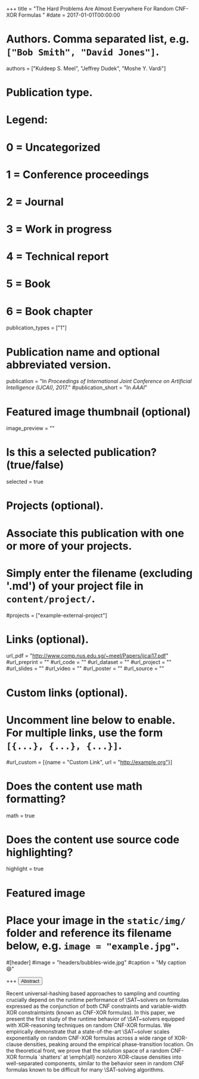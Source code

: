 +++
title = "The Hard Problems Are Almost Everywhere For Random CNF-XOR Formulas  "
#date = 2017-01-01T00:00:00

# Authors. Comma separated list, e.g. `["Bob Smith", "David Jones"]`.
authors = ["Kuldeep S. Meel", "Jeffrey Dudek", "Moshe Y. Vardi"]

# Publication type.
# Legend:
# 0 = Uncategorized
# 1 = Conference proceedings
# 2 = Journal
# 3 = Work in progress
# 4 = Technical report
# 5 = Book
# 6 = Book chapter
publication_types = ["1"]

# Publication name and optional abbreviated version.
publication = "In *Proceedings of International Joint Conference on Artificial Intelligence (IJCAI), 2017.*"
#publication_short = "In *AAAI*"


# Featured image thumbnail (optional)
image_preview = ""

# Is this a selected publication? (true/false)
selected = true

# Projects (optional).
#   Associate this publication with one or more of your projects.
#   Simply enter the filename (excluding '.md') of your project file in `content/project/`.
#projects = ["example-external-project"]


# Links (optional).
url_pdf = "http://www.comp.nus.edu.sg/~meel/Papers/ijcai17.pdf"
#url_preprint = ""
#url_code = ""
#url_dataset = ""
#url_project = ""
#url_slides = ""
#url_video = ""
#url_poster = ""
#url_source = ""

# Custom links (optional).
#   Uncomment line below to enable. For multiple links, use the form `[{...}, {...}, {...}]`.
#url_custom = [{name = "Custom Link", url = "http://example.org"}]

# Does the content use math formatting?
math = true

# Does the content use source code highlighting?
highlight = true

# Featured image
# Place your image in the `static/img/` folder and reference its filename below, e.g. `image = "example.jpg"`.
#[header]
#image = "headers/bubbles-wide.jpg"
#caption = "My caption :smile:"

+++
<button class="btn btn-default btn-xs" type="button" data-toggle="collapse" data-target="#abstract_DMPV17">
Abstract</button>
<div id="abstract_DMPV17" class="collapse">
Recent universal-hashing based approaches to sampling and counting crucially depend on the runtime performance of \SAT~solvers on formulas expressed as the conjunction of both CNF constraints and variable-width XOR constraintsints (known as CNF-XOR formulas). In this paper, we present the first study of the runtime behavior of \SAT~solvers equipped with XOR-reasoning techniques on random CNF-XOR formulas. We empirically demonstrate that a state-of-the-art \SAT~solver scales exponentially on random CNF-XOR formulas across a wide range of XOR-clause densities, peaking around the empirical phase-transition location. On the theoretical front, we prove that the solution space of a random CNF-XOR formula `shatters' at \emph{all} nonzero XOR-clause densities into well-separated components, similar to the behavior seen in random CNF formulas known to be difficult for many \SAT-solving algorithms.
</div>
